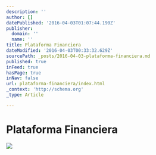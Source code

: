 ```yaml
---
description: ''
author: []
datePublished: '2016-04-03T01:07:44.190Z'
publisher:
  domain: ''
  name: ''
title: Plataforma Financiera
dateModified: '2016-04-03T00:33:32.629Z'
sourcePath: _posts/2016-04-03-plataforma-financiera.md
published: true
inFeed: true
hasPage: true
inNav: false
url: plataforma-financiera/index.html
_context: 'http://schema.org'
_type: Article

---
```

# Plataforma Financiera
![](https://the-grid-user-content.s3-us-west-2.amazonaws.com/af57aa15-d1e9-41f6-8db4-5d9d4722778f.png)
